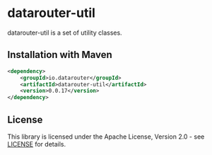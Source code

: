# datarouter-util

datarouter-util is a set of utility classes.


## Installation with Maven

```xml
<dependency>
	<groupId>io.datarouter</groupId>
	<artifactId>datarouter-util</artifactId>
	<version>0.0.17</version>
</dependency>
```

## License

This library is licensed under the Apache License, Version 2.0 - see [LICENSE](../LICENSE) for details.
